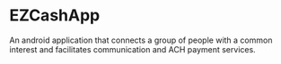# EZCashApp
An android application that connects a group of people with a common interest and facilitates communication and ACH payment services.
